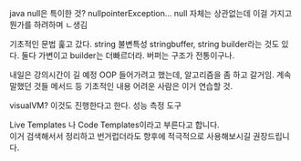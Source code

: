 java null은 특이한 것?
nullpointerException... null 자체는 상관없는데 이걸 가지고 뭔가를 하려하며 ㄴ생김

기초적인 문법 훑고 갔다.
string 불변특성
stringbuffer, string builder라는 것도 있다.
둘다 가변이고 builder는 더빠르더라.
버퍼는 구조가 전통이구나. 

내일은 강의시간이 길 예정
OOP 들어가려고 했는데, 알고리즘을 좀 하고 갈거임.
계속 말했던 것들 메서드 등 기초적인 내용 어려운 사람은 이거 연습할 것.

visualVM? 이것도 진행한다고 한다.
성능 측정 도구

Live Templates 나 Code Templates이라고 부른다고 합니다.  
이거 검색해서서 정리하고 번거럽더라도 향후에 적극적으로 사용해보시길 권장드립니다.

